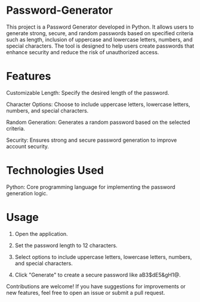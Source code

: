 # Password-Generator
This project is a Password Generator developed in Python. It allows users to generate strong, secure, and random passwords based on specified criteria such as length, inclusion of uppercase and lowercase letters, numbers, and special characters. The tool is designed to help users create passwords that enhance security and reduce the risk of unauthorized access.

# Features
Customizable Length: Specify the desired length of the password.

Character Options: Choose to include uppercase letters, lowercase letters, numbers, and special characters.

Random Generation: Generates a random password based on the selected criteria.

Security: Ensures strong and secure password generation to improve account security.

# Technologies Used
Python: Core programming language for implementing the password generation logic.

# Usage

1. Open the application.

2. Set the password length to 12 characters.

3. Select options to include uppercase letters, lowercase letters, numbers, and special characters.

4. Click "Generate" to create a secure password like aB3$dE5&gH1@.

Contributions are welcome! If you have suggestions for improvements or new features, feel free to open an issue or submit a pull request.
